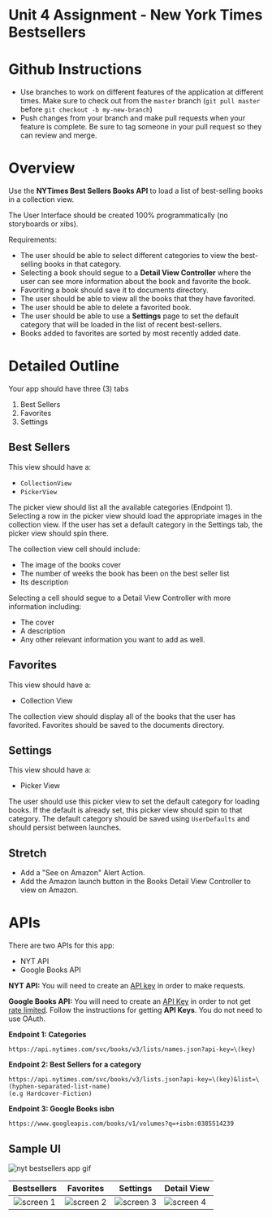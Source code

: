 # Unit 4 Assignment - New York Times Bestsellers


# Github Instructions
- Use branches to work on different features of the application at different times. Make sure to check out from the `master` branch (`git pull master` before `git checkout -b my-new-branch`)
- Push changes from your branch and make pull requests when your feature is complete. Be sure to tag someone in your pull request so they can review and merge.


# Overview

Use the **NYTimes Best Sellers Books API** to load a list of best-selling books in a collection view. 

The User Interface should be created 100% programmatically (no storyboards or xibs).

Requirements:
- The user should be able to select different categories to view the best-selling books in that category.  
- Selecting a book should segue to a **Detail View Controller** where the user can see more information about the book and favorite the book.
- Favoriting a book should save it to documents directory.  
- The user should be able to view all the books that they have favorited. 
- The user should be able to delete a favorited book.
- The user should be able to use a **Settings** page to set the default category that will be loaded in the list of recent best-sellers.
- Books added to favorites are sorted by most recently added date. 


# Detailed Outline

Your app should have three (3) tabs

1. Best Sellers
2. Favorites
3. Settings


## Best Sellers

This view should have a:

- `CollectionView`
- `PickerView`

The picker view should list all the available categories (Endpoint 1).  Selecting a row in the picker view should load the appropriate images in the collection view.  If the user has set a default category in the Settings tab, the picker view should spin there.

The collection view cell should include:

- The image of the books cover
- The number of weeks the book has been on the best seller list
- Its description

Selecting a cell should segue to a Detail View Controller with more information including:

- The cover
- A description
- Any other relevant information you want to add as well.


## Favorites

This view should have a:

- Collection View

The collection view should display all of the books that the user has favorited. Favorites should be saved to the documents directory.


## Settings

This view should have a:

- Picker View

The user should use this picker view to set the default category for loading books.  If the default is already set, this picker view should spin to that category.  The default category should be saved using `UserDefaults` and should persist between launches.


## Stretch

- Add a "See on Amazon" Alert Action.
- Add the Amazon launch button in the Books Detail View Controller to view on Amazon.


# APIs

There are two APIs for this app:

- NYT API
- Google Books API

**NYT API:** You will need to create an [API key](https://developer.nytimes.com/accounts/login) in order to make requests.

**Google Books API:** You will need to create an [API Key](https://developers.google.com/books/docs/v1/using#APIKey) in order to not get [rate limited](https://www.keycdn.com/support/rate-limiting). Follow the instructions for getting **API Keys**. You do not need to use OAuth.


**Endpoint 1: Categories**

```
https://api.nytimes.com/svc/books/v3/lists/names.json?api-key=\(key)
```

**Endpoint 2: Best Sellers for a category**

```
https://api.nytimes.com/svc/books/v3/lists.json?api-key=\(key)&list=\(hyphen-separated-list-name)
(e.g Hardcover-Fiction)
```

**Endpoint 3: Google Books isbn**

```
https://www.googleapis.com/books/v1/volumes?q=+isbn:0385514239
```

## Sample UI

![nyt bestsellers app gif](https://github.com/joinpursuit/Pursuit-Core-iOS-New-York-Times-Bestsellers/blob/master/Images/nyt-bestsellers-app.gif)

| Bestsellers | Favorites | Settings | Detail View |
|:-----:|:-------:|:-------:|:-------|
|![screen 1](https://github.com/joinpursuit/Pursuit-Core-iOS-New-York-Times-Bestsellers/blob/master/Images/screen-shot-1.png) | ![screen 2](https://github.com/joinpursuit/Pursuit-Core-iOS-New-York-Times-Bestsellers/blob/master/Images/screen-shot-2.png) |![screen 3](https://github.com/joinpursuit/Pursuit-Core-iOS-New-York-Times-Bestsellers/blob/master/Images/screen-shot-3.png)|![screen 4](https://github.com/joinpursuit/Pursuit-Core-iOS-New-York-Times-Bestsellers/blob/master/Images/screen-shot-4.png)|
